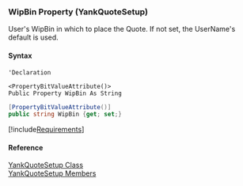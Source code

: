 ﻿### WipBin Property (YankQuoteSetup)

User's WipBin in which to place the Quote. If not set, the UserName's default is used.

#### Syntax

```vbnet
'Declaration

<PropertyBitValueAttribute()>
Public Property WipBin As String
```

```csharp
[PropertyBitValueAttribute()]
public string WipBin {get; set;}
```

[!include[Requirements](../partials/requirements.md)]

#### Reference

[YankQuoteSetup Class](FChoice.Toolkits.Clarify~FChoice.Toolkits.Clarify.Contracts.YankQuoteSetup.md)  
[YankQuoteSetup Members](FChoice.Toolkits.Clarify~FChoice.Toolkits.Clarify.Contracts.YankQuoteSetup_members.md)